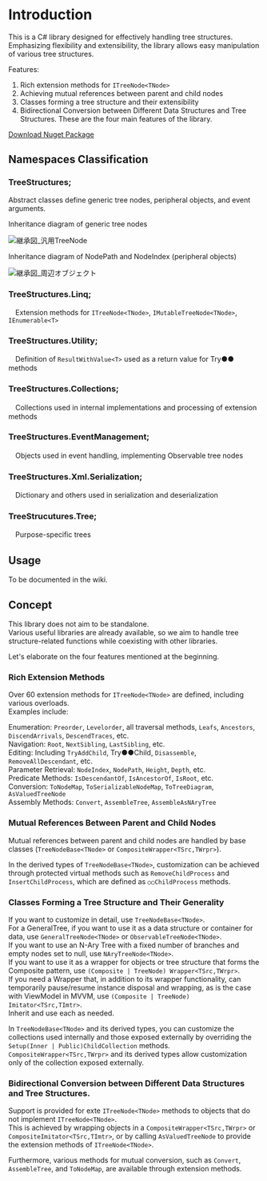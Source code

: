 # Introduction

This is a C# library designed for effectively handling tree structures.  
Emphasizing flexibility and extensibility, the library allows easy manipulation of various tree structures.

Features:

1. Rich extension methods for `ITreeNode<TNode>`
1. Achieving mutual references between parent and child nodes
1. Classes forming a tree structure and their extensibility
1. Bidirectional Conversion between Different Data Structures and Tree Structures.
These are the four main features of the library.

[Download Nuget Package](https://www.nuget.org/packages/TreeStructures/)  

## Namespaces Classification

### TreeStructures;
Abstract classes define generic tree nodes, peripheral objects, and event arguments.

Inheritance diagram of generic tree nodes

 ![継承図_汎用TreeNode](https://github.com/Houzkin/TreeStructures/assets/12586097/7ecb0437-3eb6-4569-bc97-09f2c9353820)

Inheritance diagram of NodePath and NodeIndex (peripheral objects)

![継承図_周辺オブジェクト](https://github.com/Houzkin/TreeStructure/assets/12586097/9f17c735-3e0e-40dc-b374-d4d6b380b03a)

### TreeStructures.Linq;
　Extension methods for `ITreeNode<TNode>`, `IMutableTreeNode<TNode>`, `IEnumerable<T>`
### TreeStructures.Utility;
　Definition of `ResultWithValue<T>` used as a return value for Try●● methods
### TreeStructures.Collections;
　Collections used in internal implementations and processing of extension methods
### TreeStructures.EventManagement;
　Objects used in event handling, implementing Observable tree nodes
### TreeStructures.Xml.Serialization;
　Dictionary and others used in serialization and deserialization
### TreeStrucutures.Tree;
　Purpose-specific trees
 
## Usage
To be documented in the wiki.

## Concept
This library does not aim to be standalone.   
Various useful libraries are already available, so we aim to handle tree structure-related functions while coexisting with other libraries.  
  
Let's elaborate on the four features mentioned at the beginning.

### Rich Extension Methods
Over 60 extension methods for `ITreeNode<TNode>` are defined, including various overloads.    
Examples include:

Enumeration: `Preorder`, `Levelorder`, all traversal methods, `Leafs`, `Ancestors`, `DiscendArrivals`, `DescendTraces`, etc.  
Navigation: `Root`, `NextSibling`, `LastSibling`, etc.   
Editing: Including `TryAddChild`, Try●●Child, `Disassemble`, `RemoveAllDescendant`, etc.  
Parameter Retrieval: `NodeIndex`, `NodePath`, `Height`, `Depth`, etc.  
Predicate Methods: `IsDescendantOf`, `IsAncestorOf`, `IsRoot`, etc.  
Conversion: `ToNodeMap`, `ToSerializableNodeMap`, `ToTreeDiagram`, `AsValuedTreeNode`  
Assembly Methods: `Convert`, `AssembleTree`, `AssembleAsNAryTree`

### Mutual References Between Parent and Child Nodes
Mutual references between parent and child nodes are handled by base classes (`TreeNodeBase<TNode>` or `CompositeWrapper<TSrc,TWrpr>`). 

In the derived types of `TreeNodeBase<TNode>`, customization can be achieved through protected virtual methods such as `RemoveChildProcess` and `InsertChildProcess`, which are defined as `○○ChildProcess` methods.

### Classes Forming a Tree Structure and Their Generality
If you want to customize in detail, use `TreeNodeBase<TNode>`.   
For a GeneralTree, if you want to use it as a data structure or container for data, use `GeneralTreeNode<TNode>` or `ObservableTreeNode<TNode>`.   
If you want to use an N-Ary Tree with a fixed number of branches and empty nodes set to null, use `NAryTreeNode<TNode>`.   
If you want to use it as a wrapper for objects or tree structure that forms the Composite pattern, use `(Composite | TreeNode) Wrapper<TSrc,TWrpr>`.   
If you need a Wrapper that, in addition to its wrapper functionality, can temporarily pause/resume instance disposal and wrapping, as is the case with ViewModel in MVVM, use `(Composite | TreeNode) Imitator<TSrc,TImtr>`.   
Inherit and use each as needed.

In `TreeNodeBase<TNode>` and its derived types, you can customize the collections used internally and those exposed externally by overriding the `Setup(Inner | Public)ChildCollection` methods.  
`CompositeWrapper<TSrc,TWrpr>` and its derived types allow customization only of the collection exposed externally.  
  
### Bidirectional Conversion between Different Data Structures and Tree Structures.
Support is provided for exte `ITreeNode<TNode>` methods to objects that do not implement `ITreeNode<TNode>`.  
This is achieved by wrapping objects in a `CompositeWrapper<TSrc,TWrpr>` or `CompositeImitator<TSrc,TImtr>`, or by calling `AsValuedTreeNode` to provide the extension methods of `ITreeNode<TNode>`.  
  
Furthermore, various methods for mutual conversion, such as `Convert`, `AssembleTree`, and `ToNodeMap`, are available through extension methods.  



